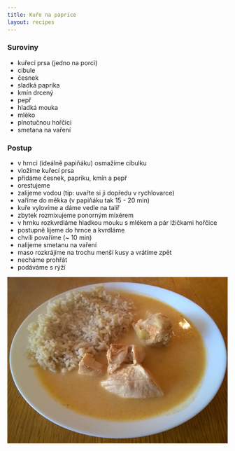 ```yaml
---
title: Kuře na paprice
layout: recipes
---
```


### Suroviny
- kuřecí prsa (jedno na porci)
- cibule
- česnek
- sladká paprika
- kmín drcený
- pepř
- hladká mouka
- mléko
- plnotučnou hořčici
- smetana na vaření

### Postup
- v hrnci (ideálně papiňáku) osmažíme cibulku
- vložíme kuřecí prsa
- přidáme česnek, papriku, kmín a pepř
- orestujeme
- zalijeme vodou (tip: uvařte si ji dopředu v rychlovarce)
- vaříme do měkka (v papiňáku tak 15 - 20 min)
- kuře vylovíme a dáme vedle na talíř
- zbytek rozmixujeme ponorným mixérem
- v hrnku rozkvrdláme hladkou mouku s mlékem a pár lžičkami hořčice
- postupně lijeme do hrnce a kvrdláme
- chvíli povaříme (~ 10 min)
- nalijeme smetanu na vaření
- maso rozkrájíme na trochu menší kusy a vrátíme zpět
- necháme prohřát
- podáváme s rýží

![Servírujeme](/fotky/kure-na-paprice-1.jpg)
